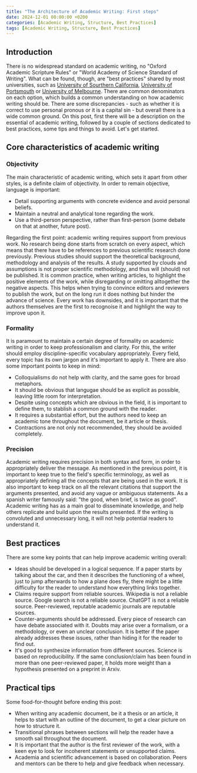 ```yaml
---
title: "The Architecture of Academic Writing: First steps"
date: 2024-12-01 00:00:00 +0200
categories: [Academic Writing, Structure, Best Practices]
tags: [Academic Writing, Structure, Best Practices]
---
```


## Introduction
There is no widespread standard on academic writing, no "Oxford Academic Scripture Rules" or "World Academy of Science Standard of Writing". What can be found, though, are "best practices" shared by most universities, such as [University of Sourthern California](https://libguides.usc.edu/writingguide/academicwriting), [University of Portsmouth](https://myport.port.ac.uk/study-skills/written-assignments/academic-writing-style) or [University of Melbourne](https://students.unimelb.edu.au/academic-skills/resources/reading,-writing-and-referencing/writing-effectively/academic-style). There are common denominators on each option, which builds a common understanding on how academic writing should be. There are some discrepancies - such as whether it is correct to use personal pronous or it is a capital sin - but overall there is a wide common ground. On this post, first there will be a description on the essential of academic writing, followed by a couple of sections dedicated to best practices, some tips and things to avoid. Let's get started.

## Core characteristics of academic writing

### Objectivity
The main characteristic of academic writing, which sets it apart from other styles, is a definite claim of objectivity. In order to remain objective, language is important: 
- Detail supporting arguments with concrete evidence and avoid personal beliefs.
- Maintain a neutral and analytical tone regarding the work. 
- Use a third-person perspective, rather than first-person (some debate on that at another, future post).

Regarding the first point: academic writing requires support from previous work. No research being done starts from scratch on every aspect, which means that there have to be references to previous scientific research done previously. Previous studies should support the theoretical background, methodology and analysis of the results. A study supported by clouds and assumptions is not proper scientific methodology, and thus will (should) not be published.
It is common practice, when writing articles, to highlight the positive elements of the work, while disregarding or omitting alltogether the negative aspects. This helps when trying to convince editors and reviewers to publish the work, but on the long run it does nothing but hinder the advance of science. Every work has downsides, and it is important that the authors themselves are the first to recognoise it and highlight the way to improve upon it.

### Formality
It is paramount to maintain a certain degree of formality on academic writing in order to keep professionalism and clarity. For this, the writer should employ discipline-specific vocabulary appropriately. Every field, every topic has its own jargon and it's important to apply it. There are also some important points to keep in mind:
- Colloquialisms do not help with clarity, and the same goes for broad metaphors. 
- It should be obvious that langugae should be as explicit as possible, leaving little room for interpretation.
- Despite using concepts which are obvious in the field, it is important to define them, to stablish a common ground with the reader. 
- It requires a substantial effort, but the authors need to keep an academic tone throughout the document, be it article or thesis.
- Contractions are not only not recommended, they should be avoided completely. 

### Precision
Academic writing requires precision in both syntax and form, in order to appropriately deliver the message. As mentioned in the previous point, it is important to keep true to the field's specific terminology, as well as appropriately defining all the concepts that are being used in the work. It is also important to keep track on all the relevant citations that support the arguments presented, and avoid any vague or ambiguous statements. 
As a spanish writer famously said: "the good, when brief, is twice as good". Academic writing has as a main goal to disseminate knowledge, and help others replicate and build upon the results presented. If the writing is convoluted and unnecessary long, it will not help potential readers to understand it.

## Best practices
There are some key points that can help improve academic writing overall: 
- Ideas should be developed in a logical sequence.
    If a paper starts by talking about the car, and then it describes the functioning of a wheel, just to jump afterwards to how a plane does fly, there might be a little difficulty for the reader to understand how everything links together.
- Claims require support from reliable sources.
    Wikipedia is not a reliable source. Google search is not a reliable source. ChatGPT is not a reliable source. Peer-reviewed, reputable academic journals are reputable sources.
- Counter-arguments should be addressed.
    Every piece of research can have debate associated with it. Doubts may arise over a formalism, or a methodology, or even an unclear conclusion. It is better if the paper already addresses these issues, rather than hiding it for the reader to find out.
- It's good to synthesize information from different sources.
    Science is based on reproducibility. If the same conclusion/claim has been found in more than one peer-reviewed paper, it holds more weight than a hypothesis presented on a preprint in Arxiv.

## Practical tips
Some food-for-thought before ending this post: 
- When writing any academic document, be it a thesis or an article, it helps to start with an outline of the document, to get a clear picture on how to structure it.
- Transitional phrases between sections will help the reader have a smooth sail throughout the document. 
- It is important that the author is the first reviewer of the work, with a keen eye to look for incoherent statements or unsupported claims.
- Academia and scientific advancement is based on collaboration. Peers and mentors can be there to help and give feedback when necessary.